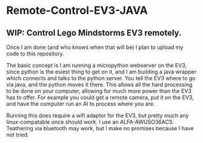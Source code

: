 # Remote-Control-EV3-JAVA
## WIP: Control Lego Mindstorms EV3 remotely. 

Once I am done (and who knows when that will be) I plan to upload my code to this repository. 

The basic concept is I am running a micropython webserver on the EV3, since python is the esiest thing to get on it, and I am building a java wrapper which connects and talks to the python server. You tell the EV3 where to go via java, and the python moves it there. This allows all the hard processing to be done on your computer, allowing for much more power than the EV3 has to offer. For example you could get a remote camera, put it on the EV3, and have the computer run an AI to process where you are. 

Running this does require a wifi adaptor for the EV3, but pretty much any linux-compatable once should work. I use an ALFA-AWUSO36ACS. Teathering via bluetooth may work, but I make no promises because I have not tried. 
